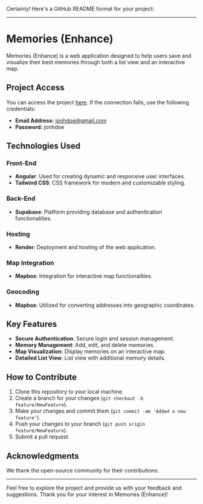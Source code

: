 Certainly! Here's a GitHub README format for your project:

---

# Memories (Enhance)

Memories (Enhance) is a web application designed to help users save and visualize their best memories through both a list view and an interactive map.

## Project Access

You can access the project [here](https://memories-msws.onrender.com/#/login). If the connection fails, use the following credentials:
- **Email Address:** jonhdoe@gmail.com
- **Password:** jonhdoe

## Technologies Used

### Front-End
- **Angular**: Used for creating dynamic and responsive user interfaces.
- **Tailwind CSS**: CSS framework for modern and customizable styling.

### Back-End
- **Supabase**: Platform providing database and authentication functionalities.
  
### Hosting
- **Render**: Deployment and hosting of the web application.

### Map Integration
- **Mapbox**: Integration for interactive map functionalities.

### Geocoding
- **Mapbox**: Utilized for converting addresses into geographic coordinates.

## Key Features

- **Secure Authentication**: Secure login and session management.
- **Memory Management**: Add, edit, and delete memories.
- **Map Visualization**: Display memories on an interactive map.
- **Detailed List View**: List view with additional memory details.

## How to Contribute

1. Clone this repository to your local machine.
2. Create a branch for your changes (`git checkout -b feature/NewFeature`).
3. Make your changes and commit them (`git commit -am 'Added a new feature'`).
4. Push your changes to your branch (`git push origin feature/NewFeature`).
5. Submit a pull request.

## Acknowledgments

We thank the open-source community for their contributions.

---

Feel free to explore the project and provide us with your feedback and suggestions. Thank you for your interest in Memories (Enhance)!
